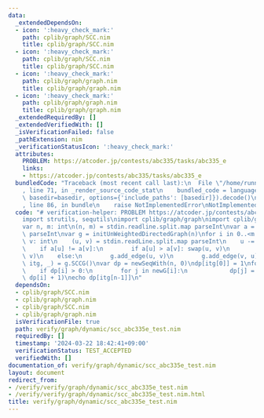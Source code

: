 ```yaml
---
data:
  _extendedDependsOn:
  - icon: ':heavy_check_mark:'
    path: cplib/graph/SCC.nim
    title: cplib/graph/SCC.nim
  - icon: ':heavy_check_mark:'
    path: cplib/graph/SCC.nim
    title: cplib/graph/SCC.nim
  - icon: ':heavy_check_mark:'
    path: cplib/graph/graph.nim
    title: cplib/graph/graph.nim
  - icon: ':heavy_check_mark:'
    path: cplib/graph/graph.nim
    title: cplib/graph/graph.nim
  _extendedRequiredBy: []
  _extendedVerifiedWith: []
  _isVerificationFailed: false
  _pathExtension: nim
  _verificationStatusIcon: ':heavy_check_mark:'
  attributes:
    PROBLEM: https://atcoder.jp/contests/abc335/tasks/abc335_e
    links:
    - https://atcoder.jp/contests/abc335/tasks/abc335_e
  bundledCode: "Traceback (most recent call last):\n  File \"/home/runner/.local/lib/python3.10/site-packages/onlinejudge_verify/documentation/build.py\"\
    , line 71, in _render_source_code_stat\n    bundled_code = language.bundle(stat.path,\
    \ basedir=basedir, options={'include_paths': [basedir]}).decode()\n  File \"/home/runner/.local/lib/python3.10/site-packages/onlinejudge_verify/languages/nim.py\"\
    , line 86, in bundle\n    raise NotImplementedError\nNotImplementedError\n"
  code: "# verification-helper: PROBLEM https://atcoder.jp/contests/abc335/tasks/abc335_e\n\
    import strutils, sequtils\nimport cplib/graph/graph\nimport cplib/graph/SCC\n\n\
    var n, m: int\n(n, m) = stdin.readline.split.map parseInt\nvar a = stdin.readLine.split.map\
    \ parseInt\nvar g = initUnWeightedDirectedGraph(n)\nfor i in 0..<m:\n    var u,\
    \ v: int\n    (u, v) = stdin.readLine.split.map parseInt\n    u -= 1; v -= 1\n\
    \    if a[u] != a[v]:\n        if a[u] > a[v]: swap(u, v)\n        g.add_edge(u,\
    \ v)\n    else:\n        g.add_edge(u, v)\n        g.add_edge(v, u)\nvar (newg,\
    \ itg, _) = g.SCCG()\nvar dp = newSeqWith(n, 0)\ndp[itg[0]] = 1\nfor i in 0..<newg.N:\n\
    \    if dp[i] > 0:\n        for j in newG[i]:\n            dp[j] = max(dp[j],\
    \ dp[i] + 1)\necho dp[itg[n-1]]\n"
  dependsOn:
  - cplib/graph/SCC.nim
  - cplib/graph/graph.nim
  - cplib/graph/SCC.nim
  - cplib/graph/graph.nim
  isVerificationFile: true
  path: verify/graph/dynamic/scc_abc335e_test.nim
  requiredBy: []
  timestamp: '2024-03-22 18:42:41+09:00'
  verificationStatus: TEST_ACCEPTED
  verifiedWith: []
documentation_of: verify/graph/dynamic/scc_abc335e_test.nim
layout: document
redirect_from:
- /verify/verify/graph/dynamic/scc_abc335e_test.nim
- /verify/verify/graph/dynamic/scc_abc335e_test.nim.html
title: verify/graph/dynamic/scc_abc335e_test.nim
---
```


